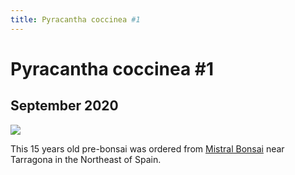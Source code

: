 ```yaml
---
title: Pyracantha coccinea #1
---
```


# Pyracantha coccinea #1

## September 2020
![](/images/bonsai/2020-09-21-pyracantha-coccinea-1.jpg)

This 15 years old pre-bonsai was ordered from [Mistral Bonsai](https://www.mistralbonsai.com)
near Tarragona in the Northeast of Spain.
